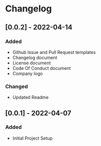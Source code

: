 # Changelog

<!-- ## Types of changes
- `Added` for new features.
- `Changed` for changes in existing functionality.
- `Deprecated` for soon-to-be removed features.
- `Removed` for now removed features.
- `Fixed` for any bug fixes.
- `Security` in case of vulnerabilities. -->

## [0.0.2] - 2022-04-14

### Added

- Github Issue and Pull Request templates
- Changelog document
- License document
- Code Of Conduct document
- Company logo

### Changed

- Updated Readme

## [0.0.1] - 2022-04-07

### Added

- Initial Project Setup

<!-- 
[0.0.2]: https://github.com/scriptjumper/Tic-Tac-Toe-Java/releases/tag/v-0.0.2
[0.0.1]: https://github.com/scriptjumper/Tic-Tac-Toe-Java/releases/tag/v-0.0.1 -->
